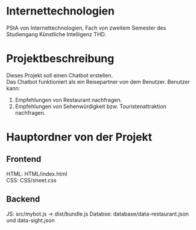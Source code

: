 # Internettechnologien

PStA von Internettechnologien, Fach von zweitem Semester des Studiengang Künstliche Intelligenz THD.

# Projektbeschreibung

Dieses Projekt soll einen Chatbot erstellen.\
Das Chatbot funktioniert als ein Reisepartner von dem Benutzer. Benutzer kann:

1. Empfehlungen von Restaurant nachfragen.
2. Empfehlungen von Sehenwürdigkeit bzw. Touristenattraktion nachfragen.

# Hauptordner von der Projekt

## Frontend

HTML: HTML/index.html\
CSS: CSS/sheet.css

## Backend

JS: src/mybot.js -> dist/bundle.js
Databse: database/data-restaurant.json und data-sight.json
